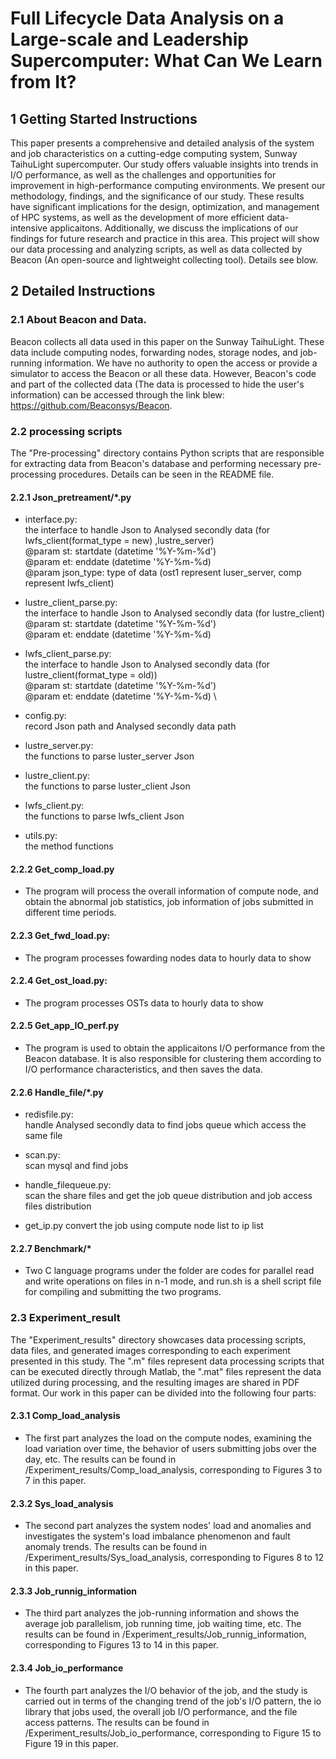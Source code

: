 # Full Lifecycle Data Analysis on a Large-scale and Leadership Supercomputer: What Can We Learn from It?

## 1 Getting Started Instructions

This paper presents a comprehensive and detailed analysis of the system and job characteristics on a cutting-edge computing system, Sunway TaihuLight supercomputer. Our study offers valuable insights into trends in I/O performance, as well as the challenges and opportunities for improvement in high-performance computing environments. We present our methodology, findings, and the significance of our study. These results have significant implications for the design, optimization, and management of HPC systems, as well as the development of more efficient data-intensive applicaitons. Additionally, we discuss the implications of our findings for future research and practice in this area. This project will show our data processing and analyzing scripts, as well as data collected by Beacon (An open-source and lightweight collecting tool). Details see blow.

## 2 Detailed Instructions

### 2.1 About Beacon and Data.

Beacon collects all data used in this paper on the Sunway TaihuLight. These data include computing nodes, forwarding nodes, storage nodes, and job-running information. We have no authority to open the access or provide a simulator to access the Beacon or all these data. However, Beacon's code and part of the collected data (The data is processed to hide the user's information) can be accessed through the link blew: https://github.com/Beaconsys/Beacon.

### 2.2 processing scripts

The "Pre-processing" directory contains Python scripts that are responsible for extracting data from Beacon's database and performing necessary pre-processing procedures. Details can be seen in the README file.

#### 2.2.1 Json_pretreament/*.py
 - interface.py:\
    the interface to handle Json to Analysed secondly data (for lwfs_client(format_type = new) ,lustre_server) \
    @param st: startdate (datetime '%Y-%m-%d') \
    @param et: enddate (datetime '%Y-%m-%d) \
    @param json_type: type of data (ost1 represent luser_server, comp represent lwfs_client)

 - lustre_client_parse.py:\
    the interface to handle Json to Analysed secondly data (for lustre_client) \
    @param st: startdate (datetime '%Y-%m-%d') \
    @param et: enddate (datetime '%Y-%m-%d)

 - lwfs_client_parse.py:\
    the interface to handle Json to Analysed secondly data (for lustre_client(format_type = old)) \
    @param st: startdate (datetime '%Y-%m-%d') \
    @param et: enddate (datetime '%Y-%m-%d) \

 - config.py:\
    record Json path and Analysed secondly data path

 - lustre_server.py:\
    the functions to parse luster_server Json

 - lustre_client.py:\
    the functions to parse luster_client Json

 - lwfs_client.py:\
    the functions to parse lwfs_client Json

 - utils.py:\
    the method functions

#### 2.2.2 Get_comp_load.py
 - The program will process the overall information of compute node, and obtain the abnormal job statistics, job information of jobs submitted in different time periods.

#### 2.2.3 Get_fwd_load.py:
 - The program processes fowarding nodes data to hourly data to show

#### 2.2.4 Get_ost_load.py:
 - The program processes OSTs data to hourly data to show

#### 2.2.5 Get_app_IO_perf.py
 - The program is used to obtain the applicaitons I/O performance from the Beacon database. It is also responsible for clustering them according to I/O performance characteristics, and then saves the data.

#### 2.2.6 Handle_file/*.py
 - redisfile.py: \
    handle Analysed secondly data to find jobs queue which access the same file

 - scan.py:\
    scan mysql and find jobs

 - handle_filequeue.py:\
    scan the share files and get the job queue distribution and job access files distribution

 - get_ip.py
    convert the job using compute node list to ip list

#### 2.2.7 Benchmark/*
 - Two C language programs under the folder are codes for parallel read and write operations on files in n-1 mode, and run.sh is a shell script file for compiling and submitting the two programs.

### 2.3 Experiment_result

The "Experiment_results" directory showcases data processing scripts, data files, and generated images corresponding to each experiment presented in this study. The ".m" files represent data processing scripts that can be executed directly through Matlab, the ".mat" files represent the data utilized during processing, and the resulting images are shared in PDF format. Our work in this paper can be divided into the following four parts:

#### 2.3.1 Comp_load_analysis
 - The first part analyzes the load on the compute nodes, examining the load variation over time, the behavior of users submitting jobs over the day, etc. The results can be found in /Experiment_results/Comp_load_analysis, corresponding to Figures 3 to 7 in this paper.

#### 2.3.2 Sys_load_analysis
 - The second part analyzes the system nodes' load and anomalies and investigates the system's load imbalance phenomenon and fault anomaly trends. The results can be found in /Experiment_results/Sys_load_analysis, corresponding to Figures 8 to 12 in this paper.

#### 2.3.3 Job_runnig_information
 - The third part analyzes the job-running information and shows the average job parallelism, job running time, job waiting time, etc. The results can be found in /Experiment_results/Job_runnig_information, corresponding to Figures 13 to 14 in this paper.

#### 2.3.4 Job_io_performance
 - The fourth part analyzes the I/O behavior of the job, and the study is carried out in terms of the changing trend of the job's I/O pattern, the io library that jobs used, the overall job I/O performance, and the file access patterns. The results can be found in /Experiment_results/Job_io_performance, corresponding to Figure 15 to Figure 19 in this paper.
